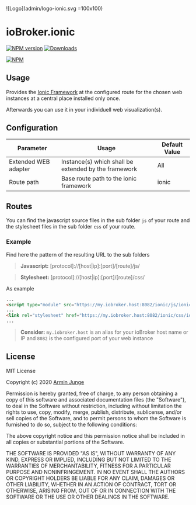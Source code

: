 ![Logo](admin/logo-ionic.svg =100x100)
# ioBroker.ionic

[![NPM version](http://img.shields.io/npm/v/iobroker.ionic.svg)](https://www.npmjs.com/package/iobroker.ionic)
[![Downloads](https://img.shields.io/npm/dm/iobroker.ionic.svg)](https://www.npmjs.com/package/iobroker.ionic)

[![NPM](https://nodei.co/npm/iobroker.ionic.png?downloads=true)](https://nodei.co/npm/iobroker.ionic/)

## Usage
Provides the [Ionic Framework](https://ionicframework.com/) at the configured route for the chosen web instances
at a central place installed only once.

Afterwards you can use it in your individuell web visualization(s).

## Configuration
| Parameter | Usage | Default Value |
| --- | --- | --- |
| Extended WEB adapter | Instance(s) which shall be extended by the framework | All |
| Route path | Base route path to the ionic framework | ionic |

## Routes
You can find the javascript source files in the sub folder `js` of your route 
and the stylesheet files in the sub folder `css` of your route.

### Example
Find here the pattern of the resulting URL to the sub folders
> **Javascript:** [protocol]://[host|ip]:[port]/[route]/js/

> **Stylesheet:** [protocol]://[host|ip]:[port]/[route]/css/

As example
```html
...
<script type="module" src="https://my.iobroker.host:8082/ionic/js/ionic.esm.js"></script>
...
<link rel="stylesheet" href="https://my.iobroker.host:8082/ionic/css/ionic.bundle.css" />
...
```

> **Consider:** `my.iobroker.host` is an alias for your ioBroker host name or IP and `8082` is the configured port of your web instance

## License
MIT License

Copyright (c) 2020 [Armin Junge](mailto:armin.junge.81@gmail.com)

Permission is hereby granted, free of charge, to any person obtaining a copy
of this software and associated documentation files (the "Software"), to deal
in the Software without restriction, including without limitation the rights
to use, copy, modify, merge, publish, distribute, sublicense, and/or sell
copies of the Software, and to permit persons to whom the Software is
furnished to do so, subject to the following conditions:

The above copyright notice and this permission notice shall be included in all
copies or substantial portions of the Software.

THE SOFTWARE IS PROVIDED "AS IS", WITHOUT WARRANTY OF ANY KIND, EXPRESS OR
IMPLIED, INCLUDING BUT NOT LIMITED TO THE WARRANTIES OF MERCHANTABILITY,
FITNESS FOR A PARTICULAR PURPOSE AND NONINFRINGEMENT. IN NO EVENT SHALL THE
AUTHORS OR COPYRIGHT HOLDERS BE LIABLE FOR ANY CLAIM, DAMAGES OR OTHER
LIABILITY, WHETHER IN AN ACTION OF CONTRACT, TORT OR OTHERWISE, ARISING FROM,
OUT OF OR IN CONNECTION WITH THE SOFTWARE OR THE USE OR OTHER DEALINGS IN THE
SOFTWARE.